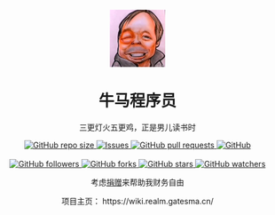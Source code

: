 <p align="center">
 <img width="100px" src="./mbg.jpg" align="center" alt="gatesma's github logo" />
 <h1 align="center">牛马程序员</h1>
 <p align="center">三更灯火五更鸡，正是男儿读书时</p>
</p>


<p align="center">
   <p align="center">
    <a href="https://github.com/gatesma/my_realm" target="_blank">
      <img alt="GitHub repo size" src="https://img.shields.io/github/repo-size/gatesma/my_realm">
    </a>
    <a href="https://github.com/gatesma/my_realm/issues" target="_blank">
      <img alt="Issues" src="https://img.shields.io/github/issues/gatesma/my_realm" />
    </a>
    <a href="https://github.com/gatesma/my_realm/pulls" target="_blank">
      <img alt="GitHub pull requests" src="https://img.shields.io/github/issues-pr/gatesma/my_realm" />
    </a>
    <a href="https://github.com/gatesma/my_realm" target="_blank">
      <img alt="GitHub" src="https://img.shields.io/github/license/gatesma/my_realm">
    </a>
    <br/>
    <br/>
    <a href="https://github.com/gatesma/my_realm" target="_blank">
      <img alt="GitHub followers" src="https://img.shields.io/github/followers/gatesma">
    </a>
    <a href="https://github.com/gatesma/my_realm" target="_blank">
      <img alt="GitHub forks" src="https://img.shields.io/github/forks/gatesma/my_realm">
    </a>
    <a href="https://github.com/gatesma/my_realm" target="_blank">
      <img alt="GitHub stars" src="https://img.shields.io/github/stars/gatesma/my_realm">
    </a>
    <a href="https://github.com/gatesma/my_realm" target="_blank">
      <img alt="GitHub watchers" src="https://img.shields.io/github/watchers/gatesma/my_realm">
    </a>
  </p>
</p>
<p align="center">考虑<a href="./wechat-donate.png" target="_blank">捐赠</a>来帮助我财务自由</p>

<p align="center">项目主页： https://wiki.realm.gatesma.cn/</p>
